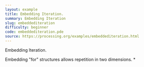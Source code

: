 ```yaml
---
layout: example
title: Embedding Iteration.
summary: Embedding Iteration
slug: embeddediteration
difficulty: beginner
code: embeddediteration.pde
source: https://processing.org/examples/embeddediteration.html
---
```


Embedding Iteration. 

 Embedding "for" structures allows repetition in two dimensions. *
